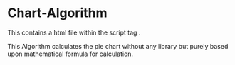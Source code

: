# Chart-Algorithm

This contains a html file within the script tag . 

This Algorithm calculates the pie chart without any library but purely based upon mathematical formula for calculation.
